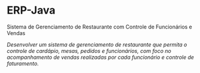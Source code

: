 # ERP-Java
Sistema de Gerenciamento de Restaurante com Controle de Funcionários e Vendas

_Desenvolver um sistema de gerenciamento de restaurante que permita o controle de cardápio, mesas, pedidos e funcionários, com foco no acompanhamento de vendas realizadas por cada funcionário e controle de faturamento._
